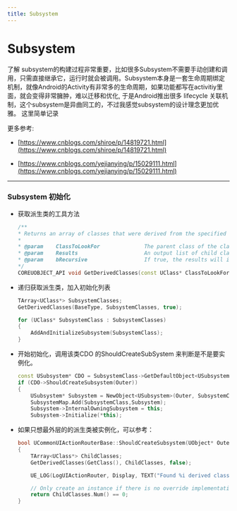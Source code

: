 ```yaml
---
title: Subsystem 
---
```


# Subsystem

了解 subsystem的构建过程非常重要，比如很多Subsystem不需要手动创建和调用，只需直接继承它，运行时就会被调用。Subsystem本身是一套生命周期绑定机制，就像Android的Activity有非常多的生命周期，如果功能都写在activitiy里面，就会变得非常臃肿，难以迁移和优化, 于是Android推出很多 lifecycle 关联机制，这个subsystem是异曲同工的，不过我感觉subsystem的设计理念更加优雅。
这里简单记录

更多参考:
- [https://www.cnblogs.com/shiroe/p/14819721.html](https://www.cnblogs.com/shiroe/p/14819721.html)

- [https://www.cnblogs.com/yejianying/p/15029111.html](https://www.cnblogs.com/yejianying/p/15029111.html)

---

### Subsystem 初始化
- 获取派生类的工具方法
    ```cpp
    /**
    * Returns an array of classes that were derived from the specified class.
    *
    * @param	ClassToLookFor				The parent class of the classes to return.
    * @param	Results						An output list of child classes of the specified parent class.
    * @param	bRecursive					If true, the results will include children of the children classes, recursively. Otherwise, only direct decedents will be included.
    */
    COREUOBJECT_API void GetDerivedClasses(const UClass* ClassToLookFor, TArray<UClass *>& Results, bool bRecursive = true);
    ```

- 递归获取派生类，加入初始化列表
    ```cpp title='SubsystemCollection.cpp'
    TArray<UClass*> SubsystemClasses;
    GetDerivedClasses(BaseType, SubsystemClasses, true);

    for (UClass* SubsystemClass : SubsystemClasses)
    {
        AddAndInitializeSubsystem(SubsystemClass);
    }
    ```
- 开始初始化，调用该类CDO 的ShouldCreateSubSystem 来判断是不是要实例化。
    ```cpp
    const USubsystem* CDO = SubsystemClass->GetDefaultObject<USubsystem>();
    if (CDO->ShouldCreateSubsystem(Outer))
    {
        USubsystem* Subsystem = NewObject<USubsystem>(Outer, SubsystemClass);
        SubsystemMap.Add(SubsystemClass,Subsystem);
        Subsystem->InternalOwningSubsystem = this;
        Subsystem->Initialize(*this);
    ```
- 如果只想最外层的的派生类被实例化，可以参考：
    ```cpp title='UCommonUIActionRouterBase.cpp'
    bool UCommonUIActionRouterBase::ShouldCreateSubsystem(UObject* Outer) const
    {
        TArray<UClass*> ChildClasses;
        GetDerivedClasses(GetClass(), ChildClasses, false);

        UE_LOG(LogUIActionRouter, Display, TEXT("Found %i derived classes when attemping to create action router (%s)"), ChildClasses.Num(), *GetClass()->GetName());

        // Only create an instance if there is no override implementation defined elsewhere
        return ChildClasses.Num() == 0;
    }
    ```